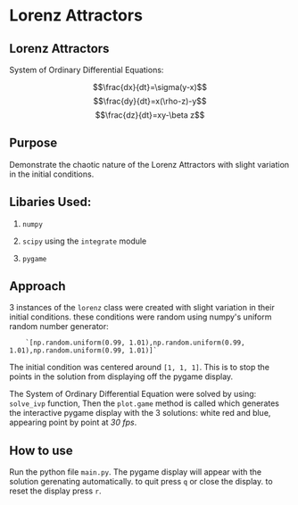 # Lorenz Attractors

## Lorenz Attractors

System of Ordinary Differential Equations:

$$\frac{dx}{dt}=\sigma(y-x)$$
$$\frac{dy}{dt}=x(\rho-z)-y$$
$$\frac{dz}{dt}=xy-\beta z$$

## Purpose

Demonstrate the chaotic nature of the Lorenz Attractors with slight variation in the initial conditions.

## Libaries Used:

1. `numpy`

2. `scipy` using the `integrate` module

3. `pygame`

## Approach

3 instances of the `lorenz` class were created with slight variation in their initial conditions. these conditions were random using numpy's uniform random number generator:
        
        `[np.random.uniform(0.99, 1.01),np.random.uniform(0.99, 1.01),np.random.uniform(0.99, 1.01)]`

The initial condition was centered around `[1, 1, 1]`. This is to stop the points in the solution from displaying off the pygame display.

The System of Ordinary Differential Equation were solved by using: `solve_ivp` function, Then the `plot.game` method is called which generates the interactive pygame display with the 3 solutions: white red and blue, appearing point by point at *30 fps*.

## How to use

Run the python file `main.py`. The pygame display will appear with the solution gerenating automatically. to quit press `q` or close the display. to reset the display press `r`.